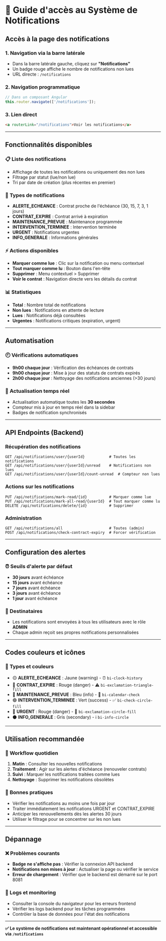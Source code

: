 # 🔔 Guide d'accès au Système de Notifications

## Accès à la page des notifications

### 1. Navigation via la barre latérale
- Dans la barre latérale gauche, cliquez sur **"Notifications"**
- Un badge rouge affiche le nombre de notifications non lues
- URL directe : `/notifications`

### 2. Navigation programmatique
```typescript
// Dans un composant Angular
this.router.navigate(['/notifications']);
```

### 3. Lien direct
```html
<a routerLink="/notifications">Voir les notifications</a>
```

---

## Fonctionnalités disponibles

### 📋 **Liste des notifications**
- Affichage de toutes les notifications ou uniquement des non lues
- Filtrage par statut (lue/non lue)
- Tri par date de création (plus récentes en premier)

### 🎯 **Types de notifications**
- **ALERTE_ECHEANCE** : Contrat proche de l'échéance (30, 15, 7, 3, 1 jours)
- **CONTRAT_EXPIRE** : Contrat arrivé à expiration
- **MAINTENANCE_PREVUE** : Maintenance programmée
- **INTERVENTION_TERMINEE** : Intervention terminée
- **URGENT** : Notifications urgentes
- **INFO_GENERALE** : Informations générales

### ⚡ **Actions disponibles**
- **Marquer comme lue** : Clic sur la notification ou menu contextuel
- **Tout marquer comme lu** : Bouton dans l'en-tête
- **Supprimer** : Menu contextuel > Supprimer
- **Voir le contrat** : Navigation directe vers les détails du contrat

### 📊 **Statistiques**
- **Total** : Nombre total de notifications
- **Non lues** : Notifications en attente de lecture
- **Lues** : Notifications déjà consultées
- **Urgentes** : Notifications critiques (expiration, urgent)

---

## Automatisation

### 🕘 **Vérifications automatiques**
- **9h00 chaque jour** : Vérification des échéances de contrats
- **9h00 chaque jour** : Mise à jour des statuts de contrats expirés
- **2h00 chaque jour** : Nettoyage des notifications anciennes (>30 jours)

### 🔄 **Actualisation temps réel**
- Actualisation automatique toutes les **30 secondes**
- Compteur mis à jour en temps réel dans la sidebar
- Badges de notification synchronisés

---

## API Endpoints (Backend)

### Récupération des notifications
```http
GET /api/notifications/user/{userId}           # Toutes les notifications
GET /api/notifications/user/{userId}/unread    # Notifications non lues
GET /api/notifications/user/{userId}/count-unread  # Compteur non lues
```

### Actions sur les notifications
```http
PUT /api/notifications/mark-read/{id}          # Marquer comme lue
PUT /api/notifications/mark-all-read/{userId}  # Tout marquer comme lu
DELETE /api/notifications/delete/{id}          # Supprimer
```

### Administration
```http
GET /api/notifications/all                     # Toutes (admin)
POST /api/notifications/check-contract-expiry  # Forcer vérification
```

---

## Configuration des alertes

### ⏰ **Seuils d'alerte par défaut**
- **30 jours** avant échéance
- **15 jours** avant échéance
- **7 jours** avant échéance
- **3 jours** avant échéance
- **1 jour** avant échéance

### 👥 **Destinataires**
- Les notifications sont envoyées à tous les utilisateurs avec le rôle **ADMIN**
- Chaque admin reçoit ses propres notifications personnalisées

---

## Codes couleurs et icônes

### 🎨 **Types et couleurs**
- 🟡 **ALERTE_ECHEANCE** : Jaune (warning) - ⏰ `bi-clock-history`
- 🔴 **CONTRAT_EXPIRE** : Rouge (danger) - ⚠️ `bi-exclamation-triangle-fill`
- 🔵 **MAINTENANCE_PREVUE** : Bleu (info) - 📅 `bi-calendar-check`
- 🟢 **INTERVENTION_TERMINEE** : Vert (success) - ✅ `bi-check-circle-fill`
- 🔴 **URGENT** : Rouge (danger) - 🚨 `bi-exclamation-circle-fill`
- ⚫ **INFO_GENERALE** : Gris (secondary) - ℹ️ `bi-info-circle`

---

## Utilisation recommandée

### 📝 **Workflow quotidien**
1. **Matin** : Consulter les nouvelles notifications
2. **Traitement** : Agir sur les alertes d'échéance (renouveler contrats)
3. **Suivi** : Marquer les notifications traitées comme lues
4. **Nettoyage** : Supprimer les notifications obsolètes

### 🚀 **Bonnes pratiques**
- Vérifier les notifications au moins une fois par jour
- Traiter immédiatement les notifications URGENT et CONTRAT_EXPIRE
- Anticiper les renouvellements dès les alertes 30 jours
- Utiliser le filtrage pour se concentrer sur les non lues

---

## Dépannage

### ❌ **Problèmes courants**
- **Badge ne s'affiche pas** : Vérifier la connexion API backend
- **Notifications non mises à jour** : Actualiser la page ou vérifier le service
- **Erreur de chargement** : Vérifier que le backend est démarré sur le port 8081

### 🔧 **Logs et monitoring**
- Consulter la console du navigateur pour les erreurs frontend
- Vérifier les logs backend pour les tâches programmées
- Contrôler la base de données pour l'état des notifications

---

**✅ Le système de notifications est maintenant opérationnel et accessible via `/notifications`**
